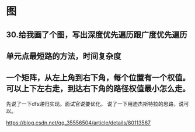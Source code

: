 # 图

## 30.给我画了个图，写出深度优先遍历跟广度优先遍历

## 单元点最短路的方法，时间复杂度

## 一个矩阵，从左上角到右下角，每个位置有一个权值。可以上下左右走，到达右下角的路径权值最小怎么走。

先说了一下dfs递归实现。面试官说要优化。
说了一下用迪杰斯特拉的思路，说可以。

https://blog.csdn.net/qq_35556504/article/details/80113567